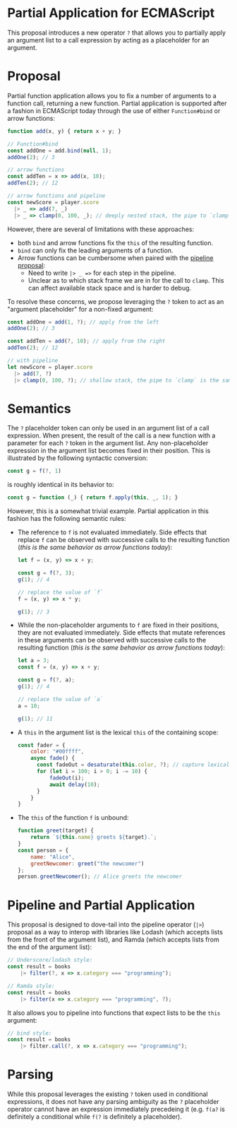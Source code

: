 # Partial Application for ECMAScript

This proposal introduces a new operator `?` that allows you to partially apply an argument list to 
a call expression by acting as a placeholder for an argument.

# Proposal

Partial function application allows you to fix a number of arguments to a function call, returning
a new function. Partial application is supported after a fashion in ECMAScript today through the use of either 
`Function#bind` or arrow functions:

```js
function add(x, y) { return x + y; }

// Function#bind
const addOne = add.bind(null, 1);
addOne(2); // 3

// arrow functions
const addTen = x => add(x, 10);
addTen(2); // 12

// arrow functions and pipeline
const newScore = player.score
  |> _ => add(7, _)
  |> _ => clamp(0, 100, _); // deeply nested stack, the pipe to `clamp` is *inside* the previous arrow function.
```

However, there are several of limitations with these approaches:

* both `bind` and arrow functions fix the `this` of the resulting function.
* `bind` can only fix the leading arguments of a function.
* Arrow functions can be cumbersome when paired with the [pipeline proposal](https://github.com/gilbert/es-pipeline-operator):
  * Need to write `|> _ =>` for each step in the pipeline.
  * Unclear as to which stack frame we are in for the call to `clamp`. This can affect available stack space and 
    is harder to debug.

To resolve these concerns, we propose leveraging the `?` token to act as an "argument placeholder" 
for a non-fixed argument:

```js
const addOne = add(1, ?); // apply from the left
addOne(2); // 3

const addTen = add(?, 10); // apply from the right
addTen(2); // 12

// with pipeline
let newScore = player.score
  |> add(7, ?)
  |> clamp(0, 100, ?); // shallow stack, the pipe to `clamp` is the same frame as the pipe to `add`.
```

# Semantics

The `?` placeholder token can only be used in an argument list of a call expression. When present, 
the result of the call is a new function with a parameter for each `?` token in the argument list. 
Any non-placeholder expression in the argument list becomes fixed in their position. This is 
illustrated by the following syntactic conversion:

```js
const g = f(?, 1)
```

is roughly identical in its behavior to:

```js
const g = function (_) { return f.apply(this, _, 1); }
```

However, this is a somewhat trivial example. Partial application in this fashion has the following
semantic rules:

* The reference to `f` is not evaluated immediately. Side effects that replace `f` can be observed with
  successive calls to the resulting function (_this is the same behavior as arrow functions today_):
  ```js
  let f = (x, y) => x + y;

  const g = f(?, 3);
  g(1); // 4

  // replace the value of `f`
  f = (x, y) => x * y;

  g(1); // 3
  ```
* While the non-placeholder arguments to `f` are fixed in their positions, they are not evaluated immediately. Side 
  effects that mutate references in these arguments can be observed with successive calls to the 
  resulting function (_this is the same behavior as arrow functions today_):
  ```js
  let a = 3;
  const f = (x, y) => x + y;

  const g = f(?, a);
  g(1); // 4

  // replace the value of `a`
  a = 10;

  g(1); // 11
  ```
* A `this` in the argument list is the lexical `this` of the containing scope:
  ```js
  const fader = {
      color: "#00ffff",
      async fade() {
        const fadeOut = desaturate(this.color, ?); // capture lexical `this` here.
        for (let i = 100; i > 0; i -= 10) {
            fadeOut(i);
            await delay(10);
        }
      }
  }
  ```
* The `this` of the function `f` is unbound:
  ```js
  function greet(target) {
      return `${this.name} greets ${target}.`;
  }
  const person = {
      name: "Alice",
      greetNewcomer: greet("the newcomer")
  };
  person.greetNewcomer(); // Alice greets the newcomer
  ```

# Pipeline and Partial Application

This proposal is designed to dove-tail into the pipeline operator (`|>`) proposal as a way to interop 
with libraries like Lodash (which accepts lists from the front of the argument list), and Ramda (which 
accepts lists from the end of the argument list):

```js
// Underscore/lodash style:
const result = books
    |> filter(?, x => x.category === "programming");

// Ramda style:
const result = books
    |> filter(x => x.category === "programming", ?);
```

It also allows you to pipeline into functions that expect lists to be the `this` argument:

```js
// bind style:
const result = books
    |> filter.call(?, x => x.category === "programming");
```

# Parsing

While this proposal leverages the existing `?` token used in conditional expressions, it does not 
have any parsing ambiguity as the `?` placeholder operator cannot have an expression immediately 
precedeing it (e.g. `f(a?` is definitely a conditional while `f(?` is definitely a placeholder).

<!--
# Out of Scope/Future Directions

There are several additional features that are currently out of scope for this proposal, but may be 
considered in future proposals or added to this proposal if there is a valid reason to do so:

* Add `...` as a rest/spread placeholder:
  ```js
  f(1, ..., 2)      // roughly: (...x) => f(1, ...x, 2)
  ```
  * Only one allowed per partial application. Always receives the trailing arguments regardless
    of any `?` that come later.
* Positional placeholders:
  ```js
  f(?1, ?0)         // roughly: (x, y) => f(y, x)
  ```
* Spread a placeholder *without* rest:
  ```js
  f(1, ...?, 2)     // roughly: (x) => f(1, ...x, 2)
  ```
* Default initializers (similar to initializers/defaults for parameters, destructuring, and 
  binding patterns):
  ```js
  f(? = 1, 2)       // roughly: (x = 1) => f(x, 2)
  ```
-->